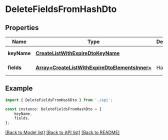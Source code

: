 # DeleteFieldsFromHashDto


## Properties

Name | Type | Description | Notes
------------ | ------------- | ------------- | -------------
**keyName** | [**CreateListWithExpireDtoKeyName**](CreateListWithExpireDtoKeyName.md) |  | [default to undefined]
**fields** | [**Array&lt;CreateListWithExpireDtoElementsInner&gt;**](CreateListWithExpireDtoElementsInner.md) | Hash fields | [default to undefined]

## Example

```typescript
import { DeleteFieldsFromHashDto } from './api';

const instance: DeleteFieldsFromHashDto = {
    keyName,
    fields,
};
```

[[Back to Model list]](../README.md#documentation-for-models) [[Back to API list]](../README.md#documentation-for-api-endpoints) [[Back to README]](../README.md)
